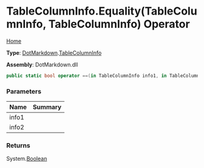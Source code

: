 # TableColumnInfo\.Equality\(TableColumnInfo, TableColumnInfo\) Operator

[Home](../../../README.md)

**Type**: [DotMarkdown](../../README.md)\.[TableColumnInfo](../README.md)

**Assembly**: DotMarkdown\.dll

```csharp
public static bool operator ==(in TableColumnInfo info1, in TableColumnInfo info2)
```

### Parameters

| Name | Summary |
| ---- | ------- |
| info1 | |
| info2 | |

### Returns

System\.[Boolean](https://docs.microsoft.com/en-us/dotnet/api/system.boolean)

